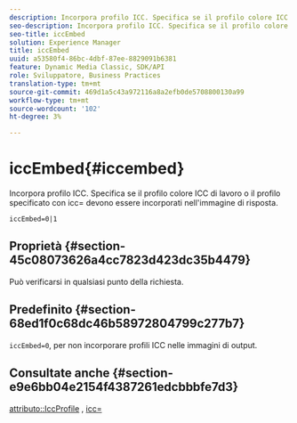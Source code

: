 ```yaml
---
description: Incorpora profilo ICC. Specifica se il profilo colore ICC di lavoro o il profilo specificato con icc= devono essere incorporati nell'immagine di risposta.
seo-description: Incorpora profilo ICC. Specifica se il profilo colore ICC di lavoro o il profilo specificato con icc= devono essere incorporati nell'immagine di risposta.
seo-title: iccEmbed
solution: Experience Manager
title: iccEmbed
uuid: a53580f4-86bc-4dbf-87ee-8829091b6381
feature: Dynamic Media Classic, SDK/API
role: Sviluppatore, Business Practices
translation-type: tm+mt
source-git-commit: 469d1a5c43a972116a8a2efb0de5708800130a99
workflow-type: tm+mt
source-wordcount: '102'
ht-degree: 3%

---
```



# iccEmbed{#iccembed}

Incorpora profilo ICC. Specifica se il profilo colore ICC di lavoro o il profilo specificato con icc= devono essere incorporati nell&#39;immagine di risposta.

`iccEmbed=0|1`

## Proprietà {#section-45c08073626a4cc7823d423dc35b4479}

Può verificarsi in qualsiasi punto della richiesta.

## Predefinito {#section-68ed1f0c68dc46b58972804799c277b7}

`iccEmbed=0`, per non incorporare profili ICC nelle immagini di output.

## Consultate anche {#section-e9e6bb04e2154f4387261edcbbbfe7d3}

[attributo::IccProfile](../../../../../ir-api/material-cat/image-rendering-api-ref/c-ir-material-catalog/c-ir-attributes-reference/r-ir-iccprofilegray.md#reference-712f1d0dcca748df9aaf495681bb39e6) ,  [icc=](../../../../../ir-api/http-protocol/image-rendering-api-ref/c-ir-http-protocol-ref/c-ir-http-protocol-command-reference/r-ir-icc.md#reference-86a2fff3cef24982ad2063d977a16e06)
